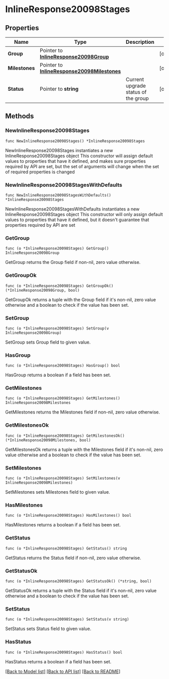 # InlineResponse20098Stages

## Properties

Name | Type | Description | Notes
------------ | ------------- | ------------- | -------------
**Group** | Pointer to [**InlineResponse20098Group**](InlineResponse20098Group.md) |  | [optional] 
**Milestones** | Pointer to [**InlineResponse20098Milestones**](InlineResponse20098Milestones.md) |  | [optional] 
**Status** | Pointer to **string** | Current upgrade status of the group | [optional] 

## Methods

### NewInlineResponse20098Stages

`func NewInlineResponse20098Stages() *InlineResponse20098Stages`

NewInlineResponse20098Stages instantiates a new InlineResponse20098Stages object
This constructor will assign default values to properties that have it defined,
and makes sure properties required by API are set, but the set of arguments
will change when the set of required properties is changed

### NewInlineResponse20098StagesWithDefaults

`func NewInlineResponse20098StagesWithDefaults() *InlineResponse20098Stages`

NewInlineResponse20098StagesWithDefaults instantiates a new InlineResponse20098Stages object
This constructor will only assign default values to properties that have it defined,
but it doesn't guarantee that properties required by API are set

### GetGroup

`func (o *InlineResponse20098Stages) GetGroup() InlineResponse20098Group`

GetGroup returns the Group field if non-nil, zero value otherwise.

### GetGroupOk

`func (o *InlineResponse20098Stages) GetGroupOk() (*InlineResponse20098Group, bool)`

GetGroupOk returns a tuple with the Group field if it's non-nil, zero value otherwise
and a boolean to check if the value has been set.

### SetGroup

`func (o *InlineResponse20098Stages) SetGroup(v InlineResponse20098Group)`

SetGroup sets Group field to given value.

### HasGroup

`func (o *InlineResponse20098Stages) HasGroup() bool`

HasGroup returns a boolean if a field has been set.

### GetMilestones

`func (o *InlineResponse20098Stages) GetMilestones() InlineResponse20098Milestones`

GetMilestones returns the Milestones field if non-nil, zero value otherwise.

### GetMilestonesOk

`func (o *InlineResponse20098Stages) GetMilestonesOk() (*InlineResponse20098Milestones, bool)`

GetMilestonesOk returns a tuple with the Milestones field if it's non-nil, zero value otherwise
and a boolean to check if the value has been set.

### SetMilestones

`func (o *InlineResponse20098Stages) SetMilestones(v InlineResponse20098Milestones)`

SetMilestones sets Milestones field to given value.

### HasMilestones

`func (o *InlineResponse20098Stages) HasMilestones() bool`

HasMilestones returns a boolean if a field has been set.

### GetStatus

`func (o *InlineResponse20098Stages) GetStatus() string`

GetStatus returns the Status field if non-nil, zero value otherwise.

### GetStatusOk

`func (o *InlineResponse20098Stages) GetStatusOk() (*string, bool)`

GetStatusOk returns a tuple with the Status field if it's non-nil, zero value otherwise
and a boolean to check if the value has been set.

### SetStatus

`func (o *InlineResponse20098Stages) SetStatus(v string)`

SetStatus sets Status field to given value.

### HasStatus

`func (o *InlineResponse20098Stages) HasStatus() bool`

HasStatus returns a boolean if a field has been set.


[[Back to Model list]](../README.md#documentation-for-models) [[Back to API list]](../README.md#documentation-for-api-endpoints) [[Back to README]](../README.md)


